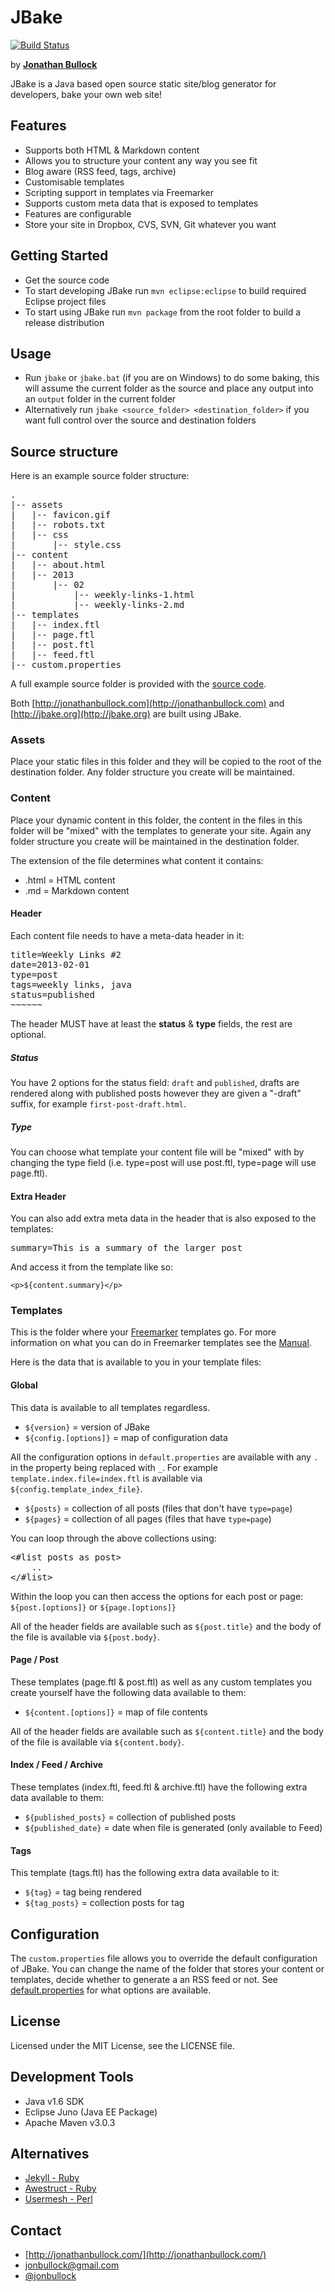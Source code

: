 # JBake

[![Build Status](https://travis-ci.org/jonbullock/JBake.png?branch=master)](https://travis-ci.org/jonbullock/JBake)

by **[Jonathan Bullock](http://jonathanbullock.com/)**

JBake is a Java based open source static site/blog generator for developers, bake your own web site!

## Features

- Supports both HTML & Markdown content
- Allows you to structure your content any way you see fit
- Blog aware (RSS feed, tags, archive)
- Customisable templates
- Scripting support in templates via Freemarker
- Supports custom meta data that is exposed to templates
- Features are configurable
- Store your site in Dropbox, CVS, SVN, Git whatever you want

## Getting Started

- Get the source code
- To start developing JBake run `mvn eclipse:eclipse` to build required Eclipse project files
- To start using JBake run `mvn package` from the root folder to build a release distribution

## Usage

- Run `jbake` or `jbake.bat` (if you are on Windows) to do some baking, this will assume the current folder as the source and place any output into an `output` folder in the current folder
- Alternatively run `jbake <source_folder> <destination_folder>` if you want full control over the source and destination folders

## Source structure

Here is an example source folder structure:

<pre>
.
|-- assets
|   |-- favicon.gif
|   |-- robots.txt
|   |-- css
|       |-- style.css
|-- content
|   |-- about.html
|   |-- 2013
|       |-- 02 
|           |-- weekly-links-1.html
|           |-- weekly-links-2.md
|-- templates
|   |-- index.ftl
|   |-- page.ftl
|   |-- post.ftl
|   |-- feed.ftl
|-- custom.properties
</pre>

A full example source folder is provided with the [source code](https://github.com/jonbullock/JBake/tree/master/src/test/resources).

Both [http://jonathanbullock.com](http://jonathanbullock.com) and [http://jbake.org](http://jbake.org) are built using JBake.

### Assets

Place your static files in this folder and they will be copied to the root of the destination folder. Any folder structure you create will be maintained.

### Content

Place your dynamic content in this folder, the content in the files in this folder will be "mixed" with the templates to generate your site. Again any folder structure you create will be maintained in the destination folder.

The extension of the file determines what content it contains:

- .html = HTML content
- .md = Markdown content

#### Header

Each content file needs to have a meta-data header in it:

<pre>
title=Weekly Links #2
date=2013-02-01
type=post
tags=weekly links, java
status=published
~~~~~~
</pre>

The header MUST have at least the **status** & **type** fields, the rest are optional.

##### Status

You have 2 options for the status field: `draft` and `published`, drafts are rendered along with published posts however they are given a "-draft" suffix, for example `first-post-draft.html`.

##### Type

You can choose what template your content file will be "mixed" with by changing the type field (i.e. type=post will use post.ftl, type=page will use page.ftl).

#### Extra Header

You can also add extra meta data in the header that is also exposed to the templates:

<pre>
summary=This is a summary of the larger post
</pre>

And access it from the template like so:

`<p>${content.summary}</p>`

### Templates

This is the folder where your [Freemarker](http://freemarker.sourceforge.net) templates go. For more information on what you can do in Freemarker templates see the [Manual](http://freemarker.sourceforge.net/docs/index.html).

Here is the data that is available to you in your template files:

#### Global

This data is available to all templates regardless.

- `${version}` = version of JBake
- `${config.[options]}` = map of configuration data

All the configuration options in `default.properties` are available with any `.` in the property being replaced with `_`.
For example `template.index.file=index.ftl` is available via `${config.template_index_file}`.

- `${posts}` = collection of all posts (files that don't have `type=page`)
- `${pages}` = collection of all pages (files that have `type=page`)

You can loop through the above collections using:

<pre>
&lt;#list posts as post&gt;
	..
&lt;/#list&gt;
</pre>

Within the loop you can then access the options for each post or page: `${post.[options]}` or `${page.[options]}`

All of the header fields are available such as `${post.title}` and the body of the file is available via `${post.body}`.

#### Page / Post

These templates (page.ftl & post.ftl) as well as any custom templates you create yourself have the following data available to them:

- `${content.[options]}` = map of file contents

All of the header fields are available such as `${content.title}` and the body of the file is available via `${content.body}`.

#### Index / Feed / Archive

These templates (index.ftl, feed.ftl & archive.ftl) have the following extra data available to them:

- `${published_posts}` = collection of published posts
- `${published_date}` = date when file is generated (only available to Feed)

#### Tags

This template (tags.ftl) has the following extra data available to it:

- `${tag}` = tag being rendered
- `${tag_posts}` = collection posts for tag

## Configuration

The `custom.properties` file allows you to override the default configuration of JBake. You can change the name of the folder that stores your content or templates, decide whether to generate a an RSS feed or not. See [default.properties](https://github.com/jonbullock/JBake/blob/master/src/main/resources/default.properties) for what options are available.

## License

Licensed under the MIT License, see the LICENSE file.

## Development Tools

- Java v1.6 SDK
- Eclipse Juno (Java EE Package)
- Apache Maven v3.0.3

## Alternatives

- [Jekyll - Ruby](http://jekyllrb.com/)
- [Awestruct - Ruby](http://awestruct.org/)
- [Usermesh - Perl](http://usermesh.org/)

## Contact

- [http://jonathanbullock.com/](http://jonathanbullock.com/)
- [jonbullock@gmail.com](mailto:jonbullock@gmail.com)
- [@jonbullock](http://twitter.com/jonbullock)
